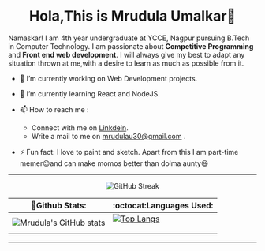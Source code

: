 # <div align="center" font-size="24px">Hola,This is Mrudula Umalkar👋</div>
 
 Namaskar! I am 4th year undergraduate at YCCE, Nagpur pursuing B.Tech in Computer Technology. I am passionate about<b> Competitive Programming</b> and <b>Front end web development</b>. I will always give my best to adapt any situation thrown at me,with a desire to learn as much as possible from it.

 - 🔭 I’m currently working on Web Development projects.
 - 🌱 I’m currently learning React and NodeJS.
 - 📫 How to reach me : 
     - Connect with me on  <a href="https://www.linkedin.com/in/mrudula-umalkar-9baa9b194/">Linkdein</a>.
     - Write a mail to me on mrudulau30@gmail.com .
  
- ⚡ Fun fact: I love to paint and sketch. Apart from this I am part-time memer😉and can make momos better than dolma aunty😆
---------------------------------------------------------------------------------------------------------------------
<p align="center"><img src="https://github-readme-streak-stats.herokuapp.com?user=Mrudulau30&theme=highcontrast" alt="GitHub Streak" />

:trident:Github Stats: | :octocat:Languages Used:
------------- | -------------
![Mrudula's GitHub stats](https://github-readme-stats.vercel.app/api?username=Mrudulau30&show_icons=true&theme=great-gatsby) | [![Top Langs](https://github-readme-stats.vercel.app/api/top-langs/?username=Mrudulau30&layout=compact)](https://github.com/Mrudulau30/github-readme-stats)</p>
 -------------------------------------------------------------------------------------------------------------------------
<!--  <p align="center">Connect Here
  
  <a href="https://www.linkedin.com/in/mrudula-umalkar-9baa9b194/"><img height="50" src="https://th.bing.com/th/id/OIP.fq-vNiPeilsMeWtp_qdjSwHaHa?w=173&h=180&c=7&o=5&dpr=1.25&pid=1.7"> </a>
  <a href=""><img height="50" src="https://th.bing.com/th/id/OIP.sBEMc0A9CIBQ7wuyeLWXDQHaHa?w=188&h=188&c=7&o=5&dpr=1.25&pid=1.7"></a>
 -->



